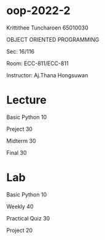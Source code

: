 # oop-2022-2
Krittithee Tuncharoen 65010030

OBJECT ORIENTED PROGRAMMING 

Sec: 16/116

Room: ECC-811/ECC-811

Instructor: Aj.Thana Hongsuwan


# Lecture

Basic Python 10

Preject 30 

Midterm 30 

Final 30


# Lab

Basic Python 10

Weekly 40 

Practical Quiz 30

Project 20

